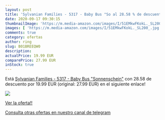 ```yaml
---
layout: post
title: 'Sylvanian Families - 5317 - Baby Bus "So al 28.58 % de descuento'
date: 2020-09-17 09:30:15
thumbnailImage: 'https://m.media-amazon.com/images/I/51EMkwFKokL._SL200_.jpg'
images: [ 'https://m.media-amazon.com/images/I/51EMkwFKokL._SL200_.jpg' ]
comments: true
category: ofertas
author: ring
slug: B01BREEQW0
description:
actualPrice: 19.99 EUR
comparePrice: 27.99 EUR
inStock: true
---
```


Está [Sylvanian Families - 5317 - Baby Bus "Sonnenschein"](https://www.amazon.com/dp/B01BREEQW0/?tag=redken08-20) con 28.58 de descuento por 19.99 EUR (original: 27.99 EUR) en el siguiente enlace!

[![](https://m.media-amazon.com/images/I/51EMkwFKokL._SL200_.jpg)](https://www.amazon.com/dp/B01BREEQW0/?tag=redken08-20)

[Ver la oferta!!](https://www.amazon.com/dp/B01BREEQW0/?tag=redken08-20)

[Consulta otras ofertas en nuestro canal de telegram](https://t.me/s/ofertas25)
